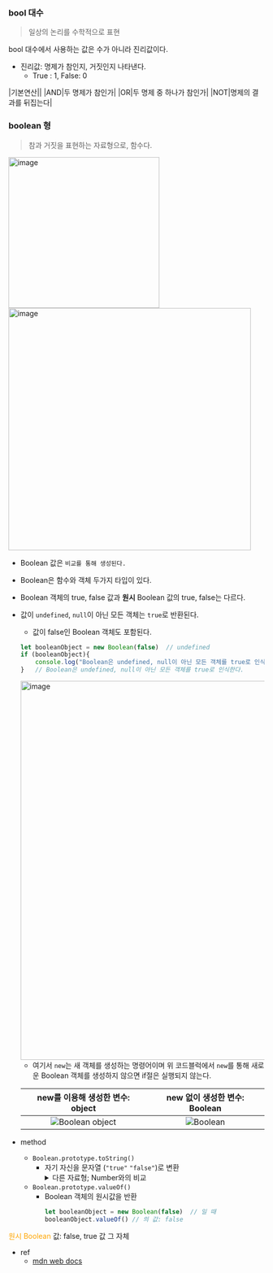 ### bool 대수
> 일상의 논리를 수학적으로 표현

bool 대수에서 사용하는 값은 수가 아니라 진리값이다.
- 진리값: 명제가 참인지, 거짓인지 나타낸다.
    - True : 1, False: 0

|기본연산||
|AND|두 명제가 참인가|
|OR|두 명제 중 하나가 참인가|
|NOT|명제의 결과를 뒤집는다|

### boolean 형
> 참과 거짓을 표현하는 자료형으로, 함수다.
<img width="297" alt="image" src="https://user-images.githubusercontent.com/60145951/172456578-f8a390c5-231a-4d38-9080-2edccdb92787.png">

<img width="477" alt="image" src="https://user-images.githubusercontent.com/60145951/172458086-85bb6171-635b-46ea-8216-ea91f6476372.png">


- Boolean 값은 `비교를 통해 생성된다.`
- Boolean은 함수와 객체 두가지 타입이 있다.
- Boolean 객체의 true, false 값과 **원시** Boolean 값의 true, false는 다르다.
- 값이 `undefined`, `null`이 아닌 모든 객체는 `true`로 반환된다.
    - 값이 false인 Boolean 객체도 포함된다.
    ```js
    let booleanObject = new Boolean(false)  // undefined
    if (booleanObject){
        console.log("Boolean은 undefined, null이 아닌 모든 객체를 true로 인식한다.");
    }   // Boolean은 undefined, null이 아닌 모든 객체를 true로 인식한다.
    ```
    <img width="746" alt="image" src="https://user-images.githubusercontent.com/60145951/172462133-5e4b7946-adf3-430e-b6fd-75ed4b3445bc.png">

    - 여기서 `new`는 새 객체를 생성하는 명령어이며 위 코드블럭에서 `new`를 통해 새로운 Boolean 객체를 생성하지 않으면 if절은 실행되지 않는다.

    |new를 이용해 생성한 변수: object|new 없이 생성한 변수: Boolean|
    |:-:|:-:|
    |![Boolean object](https://user-images.githubusercontent.com/60145951/172462485-3e92b754-5722-4122-a7de-b83754386bb0.png)|![Boolean](https://user-images.githubusercontent.com/60145951/172462528-5e43a58f-8ff0-4e39-95ed-0cd42e320968.png)|

- method
    - `Boolean.prototype.toString()`
        - 자기 자신을 문자열 (`"true"` `"false"`)로 변환
            <details>
            <summary>다른 자료형; Number와의 비교</summary>
            <img width="738" alt="image" src="https://user-images.githubusercontent.com/60145951/172459105-0466b2eb-8968-4d11-b2a9-a5ca162ef0a0.png">
            </details>
    - `Boolean.prototype.valueOf()`
        - Boolean 객체의 원시값을 반환
            ```js
            let booleanObject = new Boolean(false)  // 일 때
            booleanObject.valueOf() // 의 값: false
            ```


<font color="orange">원시 Boolean</font> 값: false, true 값 그 자체

- ref
    - [mdn web docs](https://developer.mozilla.org/ko/docs/Web/JavaScript/Reference/Global_Objects/Boolean)
